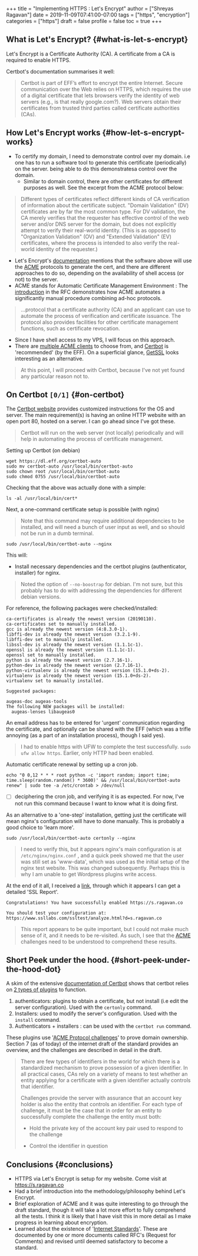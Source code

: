 +++
title = "Implementing HTTPS : Let's Encrypt"
author = ["Shreyas Ragavan"]
date = 2019-11-09T07:41:00-07:00
tags = ["https", "encryption"]
categories = ["https"]
draft = false
profile = false
toc = true
+++

## What is Let's Encrypt? {#what-is-let-s-encrypt}

Let's Encrypt is a Certificate Authority (CA). A certificate from a CA is required to enable HTTPS.

Certbot's documentation summarises it well:

> Certbot is part of EFF’s effort to encrypt the entire Internet. Secure communication over the Web relies on HTTPS, which requires the use of a digital certificate that lets browsers verify the identity of web servers (e.g., is that really google.com?). Web servers obtain their certificates from trusted third parties called certificate authorities (CAs).


## How Let's Encrypt works {#how-let-s-encrypt-works}

-   To certify my domain, I need to demonstrate control over my domain. i.e one has to run a software tool to generate this certificate (periodically) on the server. being able to do this demonstratesa  control over the domain.
    -   Similar to domain control, there are other certificates for different purposes as well. See the excerpt from the ACME protocol below:

> Different types of certificates reflect different kinds of CA verification of information about the certificate subject.  "Domain Validation" (DV) certificates are by far the most common type.  For DV validation, the CA merely verifies that the requester has effective control of the web server and/or DNS server for the domain, but does not explicitly attempt to verify their real-world identity. (This is as opposed to "Organization Validation" (OV) and "Extended Validation" (EV) certificates, where the process is intended to also verify the real-world identity of the requester.)

-   Let's Encrypt's [documentation](https://letsencrypt.org/getting-started/) mentions that the software above will use the [ACME](https://ietf-wg-acme.github.io/acme/draft-ietf-acme-acme.txt) protocols to generate the cert, and there are different approaches to do so, depending on the availability of shell access (or not) to the server.
-   ACME stands for Automatic Certificate Management Environment : The [introduction](https://tools.ietf.org/html/draft-ietf-acme-acme-03#section-1) in the RFC demonstrates how ACME automates a significantly manual procedure combining ad-hoc protocols.

> ...protocol that a certificate authority (CA) and an applicant can use to automate the process of verification and certificate issuance.  The protocol also provides facilities for other certificate management functions, such as certificate revocation.

-   Since I have shell access to my VPS, I will focus on this approach.
-   There are [multiple ACME clients](https://letsencrypt.org/docs/client-options/) to choose from, and [Certbot](https://certbot.eff.org/) is 'recommended' (by the EFF). On a superficial glance, [GetSSL](https://github.com/srvrco/getssl/tree/APIv2) looks  interesting as an alternative.

> At this point, I will proceed with Certbot, because I've not yet found any particular reason not to.


## On Certbot <code>[0/1]</code> {#on-certbot}

The [Certbot website](https://certbot.eff.org/all-instructions) provides customized instructions for the OS and server. The main requirement(s) is having an online HTTP website with an open port 80, hosted on a server. I can go ahead since I've got these.

> Certbot will run on the web server (not locally) periodically and will help in automating the process of certificate management.

Setting up Certbot (on debian)

```shell
wget https://dl.eff.org/certbot-auto
sudo mv certbot-auto /usr/local/bin/certbot-auto
sudo chown root /usr/local/bin/certbot-auto
sudo chmod 0755 /usr/local/bin/certbot-auto
```

Checking that the above was actually done with a simple:

```shell
ls -al /usr/local/bin/cert*
```

Next, a one-command certificate setup is possible (with nginx)

> Note that this command may require additional dependencies to be installed, and will need a bunch of user input as well, and so should not be run in a dumb terminal.

```shell
sudo /usr/local/bin/certbot-auto --nginx
```

This will:

-   Install necessary dependencies and the certbot plugins (authenticator, installer) for nginx.

> Noted the option of `--no-boostrap` for debian. I'm not sure, but this probably has to do with addressing the dependencies for different debian versions.

For reference, the following packages were checked/installed:

```text
ca-certificates is already the newest version (20190110).
ca-certificates set to manually installed.
gcc is already the newest version (4:8.3.0-1).
libffi-dev is already the newest version (3.2.1-9).
libffi-dev set to manually installed.
libssl-dev is already the newest version (1.1.1c-1).
openssl is already the newest version (1.1.1c-1).
openssl set to manually installed.
python is already the newest version (2.7.16-1).
python-dev is already the newest version (2.7.16-1).
python-virtualenv is already the newest version (15.1.0+ds-2).
virtualenv is already the newest version (15.1.0+ds-2).
virtualenv set to manually installed.

Suggested packages:

augeas-doc augeas-tools
The following NEW packages will be installed:
  augeas-lenses libaugeas0
```

An email address has to be entered for 'urgent' communication regarding the certificate, and optionally can be shared with the EFF (which was a trifle annoying (as a part of an installation process), though I said yes).

> I had to enable https with UFW to complete the test successfully. `sudo ufw allow https`. Earlier, only HTTP had been enabled.

Automatic certificate renewal by setting up a cron job.

```shell
echo "0 0,12 * * * root python -c 'import random; import time; time.sleep(random.random() * 3600)' && /usr/local/bin/certbot-auto renew" | sudo tee -a /etc/crontab > /dev/null
```

-   [ ] deciphering the cron job, and verifying it is as expected. For now, I've not run this command because I want to know what it is doing first.

As an alternative to a 'one-step' installation, getting just the certificate will mean nginx's configuration will have to done manually. This is probably a good choice to 'learn more'.

```shell
sudo /usr/local/bin/certbot-auto certonly --nginx
```

> I need to verify this, but it appears nginx's main configuration is at `/etc/nginx/nginx.conf` , and a quick peek showed me that the user was still set as 'www-data', which was used as the initial setup of the nginx test website. This was changed subsequently. Perhaps this is why I am unable to get Wordpress plugins write access.

At the end of it all, I received a [link](https://www.ssllabs.com/ssltest/analyze.html?d=s.ragavan.co), through which it appears I can get a detailed 'SSL Report'.

```text
Congratulations! You have successfully enabled https://s.ragavan.co

You should test your configuration at:
https://www.ssllabs.com/ssltest/analyze.html?d=s.ragavan.co
```

> This report appears to be quite important, but I could not make much sense of it, and it needs to be re-visited. As such, I see that the [ACME](https://tools.ietf.org/html/draft-ietf-acme-acme-03#section-7) challenges need to be understood to comprehend these results.


## Short Peek under the hood. {#short-peek-under-the-hood-dot}

A skim of the extensive [documentation of Certbot](https://certbot.eff.org/docs/) shows that certbot relies on [2 types of plugins](https://certbot.eff.org/docs/using.html#plugins) to function.

1.  authenticators: plugins to obtain a certificate, but not install (i.e edit the server configuration). Used with the `certonly` command.
2.  Installers: used to modify the server's configuration. Used with the `install` command.
3.  Authenticators + installers : can be used with the `certbot run` command.

These plugins use '[ACME Protocol challenges](https://tools.ietf.org/html/draft-ietf-acme-acme-03#section-7)' to prove domain ownership. Section 7 (as of today) of the internet draft of the standard provides an overview, and the challenges are described in detail in the draft.

> There are few types of identifiers in the world for which there is a standardized mechanism to prove possession of a given identifier.  In
> all practical cases, CAs rely on a variety of means to test whether
> an entity applying for a certificate with a given identifier actually
>  controls that identifier.
>
> Challenges provide the server with assurance that an account key
> holder is also the entity that controls an identifier.  For each type
> of challenge, it must be the case that in order for an entity to
> successfully complete the challenge the entity must both:
>
> -   Hold the private key of the account key pair used to respond to
>     the challenge
>
> -   Control the identifier in question


## Conclusions {#conclusions}

-   HTTPS via Let's Encrypt is setup for my website. Come visit at <https://s.ragavan.co>
-   Had a brief introduction into the methodology/philosophy behind Let's Encrypt.
-   Brief exploration of ACME and it was quite interesting to go through the draft standard, though it will take a lot more effort to fully comprehend all the tests. I think it is likely that I have visit this in more detail as I make progress in learning about encryption.
-   Learned about the existence of '[Internet Standards](https://en.wikipedia.org/wiki/Internet%5FStandard)'. These are documented by one or more documents called RFC's (Request for Comments) and revised until deemed satisfactory to become a standard.
